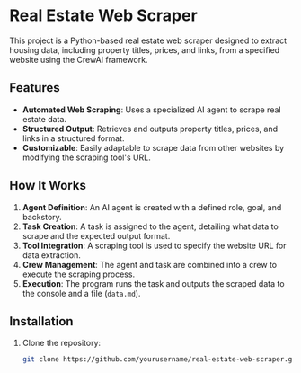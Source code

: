 # Real Estate Web Scraper

This project is a Python-based real estate web scraper designed to extract housing data, including property titles, prices, and links, from a specified website using the CrewAI framework.

## Features

- **Automated Web Scraping**: Uses a specialized AI agent to scrape real estate data.
- **Structured Output**: Retrieves and outputs property titles, prices, and links in a structured format.
- **Customizable**: Easily adaptable to scrape data from other websites by modifying the scraping tool's URL.

## How It Works

1. **Agent Definition**: An AI agent is created with a defined role, goal, and backstory.
2. **Task Creation**: A task is assigned to the agent, detailing what data to scrape and the expected output format.
3. **Tool Integration**: A scraping tool is used to specify the website URL for data extraction.
4. **Crew Management**: The agent and task are combined into a crew to execute the scraping process.
5. **Execution**: The program runs the task and outputs the scraped data to the console and a file (`data.md`).

## Installation

1. Clone the repository:
   ```bash
   git clone https://github.com/yourusername/real-estate-web-scraper.git
 
